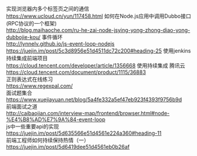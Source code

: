实现浏览器内多个标签页之间的通信  
<https://www.ucloud.cn/yun/117458.html>
如何在Node.js应用中调用Dubbo接口(RPC协议的一个框架)    
<http://blog.maihaoche.com/ru-he-zai-node-jsying-yong-zhong-diao-yong-dubbojie-kou/>
事件循环  
<http://lynnelv.github.io/js-event-loop-nodejs>
<https://juejin.im/post/5c3d8956e51d4511dc72c200#heading-25>
使用jenkins持续集成前端项目   
<https://cloud.tencent.com/developer/article/1356668>
使用持续集成 腾讯云   
<https://cloud.tencent.com/document/product/1115/36883>   
正则表达式在线练习  
<https://www.regexpal.com/>  
面试题集合   
<https://www.xuejiayuan.net/blog/5a4fe332a5ef47eb923f4393f9756b9d>   
前端面试之道  
<http://caibaojian.com/interview-map/frontend/browser.html#node-%E4%B8%AD%E7%9A%84-event-loop>  
js中一些重要api的实现  
<https://juejin.im/post/5d635566e51d4561e224a360#heading-11>   
前端工程师如何持续保持热情（一）
<https://juejin.im/post/5d6419dee51d4561eb0b26af>  
